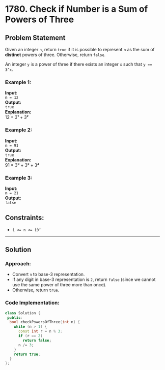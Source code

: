 # 1780. Check if Number is a Sum of Powers of Three

## Problem Statement
Given an integer `n`, return `true` if it is possible to represent `n` as the sum of **distinct** powers of three. Otherwise, return `false`.

An integer `y` is a power of three if there exists an integer `x` such that `y == 3^x`.

### Example 1:
**Input:**  
`n = 12`  
**Output:**  
`true`  
**Explanation:**  
12 = 3¹ + 3²  

### Example 2:
**Input:**  
`n = 91`  
**Output:**  
`true`  
**Explanation:**  
91 = 3⁰ + 3² + 3⁴  

### Example 3:
**Input:**  
`n = 21`  
**Output:**  
`false`  

## Constraints:
- `1 <= n <= 10⁷`

---

## Solution

### Approach:
- Convert `n` to base-3 representation.
- If any digit in base-3 representation is `2`, return `false` (since we cannot use the same power of three more than once).
- Otherwise, return `true`.

### Code Implementation:
```cpp
class Solution {
 public:
  bool checkPowersOfThree(int n) {
    while (n > 1) {
      const int r = n % 3;
      if (r == 2)
        return false;
      n /= 3;
    }
    return true;
  }
};
